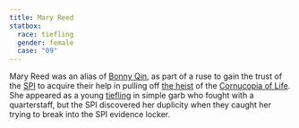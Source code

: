 ```yaml
---
title: Mary Reed
statbox:
  race: tiefling
  gender: female
  case: "09"
---
```


Mary Reed was an alias of [Bonny Qin](bonny-qin), as part of a ruse to gain the trust of the [SPI](../orgs/spi) to acquire their help in pulling off [the heist](../events/case-10) of the [Cornucopia of Life](../reliquaries/cornucopia). She appeared as a young [tiefling](../creatures/tieflings) in simple garb who fought with a quarterstaff, but the SPI discovered her duplicity when they caught her trying to break into the SPI evidence locker.
